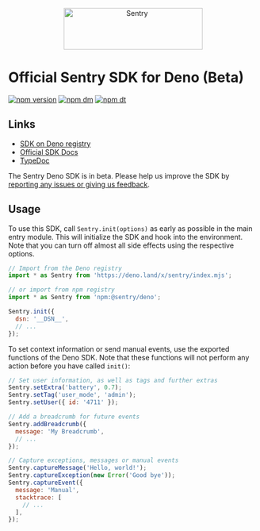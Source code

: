 <p align="center">
  <a href="https://sentry.io/?utm_source=github&utm_medium=logo" target="_blank">
    <img src="https://sentry-brand.storage.googleapis.com/sentry-wordmark-dark-280x84.png" alt="Sentry" width="280" height="84">
  </a>
</p>

# Official Sentry SDK for Deno (Beta)

[![npm version](https://img.shields.io/npm/v/@sentry/deno.svg)](https://www.npmjs.com/package/@sentry/deno)
[![npm dm](https://img.shields.io/npm/dm/@sentry/deno.svg)](https://www.npmjs.com/package/@sentry/deno)
[![npm dt](https://img.shields.io/npm/dt/@sentry/deno.svg)](https://www.npmjs.com/package/@sentry/deno)

## Links

- [SDK on Deno registry](https://deno.land/x/sentry)
- [Official SDK Docs](https://docs.sentry.io/quickstart/)
- [TypeDoc](http://getsentry.github.io/sentry-javascript/)

The Sentry Deno SDK is in beta. Please help us improve the SDK by
[reporting any issues or giving us feedback](https://github.com/getsentry/sentry-javascript/issues).

## Usage

To use this SDK, call `Sentry.init(options)` as early as possible in the main entry module. This will initialize the SDK
and hook into the environment. Note that you can turn off almost all side effects using the respective options.

```javascript
// Import from the Deno registry
import * as Sentry from 'https://deno.land/x/sentry/index.mjs';

// or import from npm registry
import * as Sentry from 'npm:@sentry/deno';

Sentry.init({
  dsn: '__DSN__',
  // ...
});
```

To set context information or send manual events, use the exported functions of the Deno SDK. Note that these functions
will not perform any action before you have called `init()`:

```javascript
// Set user information, as well as tags and further extras
Sentry.setExtra('battery', 0.7);
Sentry.setTag('user_mode', 'admin');
Sentry.setUser({ id: '4711' });

// Add a breadcrumb for future events
Sentry.addBreadcrumb({
  message: 'My Breadcrumb',
  // ...
});

// Capture exceptions, messages or manual events
Sentry.captureMessage('Hello, world!');
Sentry.captureException(new Error('Good bye'));
Sentry.captureEvent({
  message: 'Manual',
  stacktrace: [
    // ...
  ],
});
```
